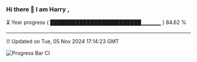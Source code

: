 ### Hi there 👋 I am Harry , 

⏳ Year progress { █████████████████████████▁▁▁▁▁ } 84.62 %

---

⏰ Updated on Tue, 05 Nov 2024 17:14:23 GMT

![Progress Bar CI](https://github.com/duykhang68/duykhang68/workflows/Progress%20Bar%20CI/badge.svg)
